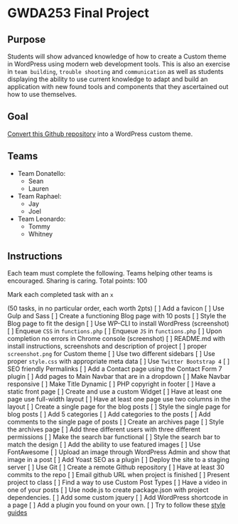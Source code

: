 # GWDA253 Final Project

## Purpose 
Students will show advanced knowledge of how to create a Custom theme in WordPress using modern web development tools. This is also an exercise in `team building`, `trouble shooting` and `communication` as well as students displaying the ability to use current knowledge to adapt and build an application with new found tools and components that they ascertained out how to use themselves.

## Goal
[Convert this Github repository](https://github.com/kingluddite/bhs-static) into a WordPress custom theme. 

## Teams
* Team Donatello:
    - Sean
    - Lauren
* Team Raphael:
    - Jay
    - Joel
* Team Leonardo:
    - Tommy
    - Whitney

## Instructions
Each team must complete the following. Teams helping other teams is encouraged. Sharing is caring.
Total points: 100

Mark each completed task with an `x`

(50 tasks, in no particular order, each worth 2pts)
[ ] Add a favicon
[ ] Use Gulp and Sass
[ ] Create a functioning Blog page with 10 posts
[ ] Style the Blog page to fit the design
[ ] Use WP-CLI to install WordPress (screenshot)
[ ] Enqueue `CSS` in `functions.php`
[ ] Enqueue `JS` in `functions.php`
[ ] Upon completion no errors in Chrome console (screenshot)
[ ] README.md with install instructions, screenshots and description of project
[ ] proper `screenshot.png` for Custom theme
[ ] Use two different sidebars
[ ] Use proper `style.css` with appropriate meta data
[ ] Use `Twitter Bootstrap 4`
[ ] SEO friendly Permalinks
[ ] Add a Contact page using the Contact Form 7 plugin
[ ] Add pages to Main Navbar that are in a dropdown
[ ] Make Navbar responsive
[ ] Make Title Dynamic
[ ] PHP copyright in footer
[ ] Have a static front page
[ ] Create and use a custom Widget
[ ] Have at least one page use full-width layout
[ ] Have at least one page use two columns in the layout
[ ] Create a single page for the blog posts
[ ] Style the single page for blog posts
[ ] Add 5 categories
[ ] Add categories to the posts
[ ] Add comments to the single page of posts
[ ] Create an archives page
[ ] Style the archives page
[ ] Add three different users with three different permissions
[ ] Make the search bar functional
[ ] Style the search bar to match the design
[ ] Add the ability to use featured images
[ ] Use FontAwesome
[ ] Upload an image through WordPress Admin and show that image in a post
[ ] Add Yoast SEO as a plugin
[ ] Deploy the site to a staging server
[ ] Use Git
[ ] Create a remote Github repository
[ ] Have at least 30 commits to the repo
[ ] Email github URL when project is finished
[ ] Present project to class
[ ] Find a way to use Custom Post Types
[ ] Have a video in one of your posts
[ ] Use node.js to create package.json with project dependencies.
[ ] Add some custom jquery
[ ] Add WordPress shortcode in a page
[ ] Add a plugin you found on your own.
[ ] Try to follow these [style guides](http://codeguide.co/.)


